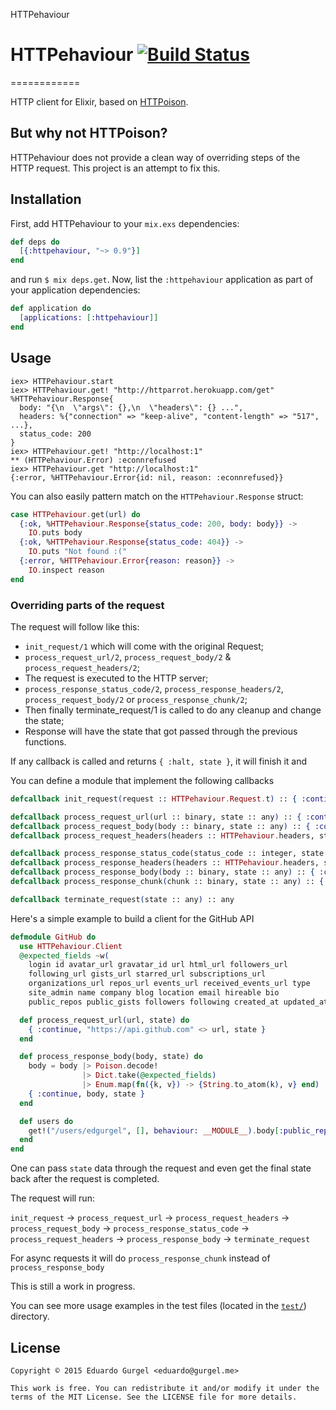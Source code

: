 HTTPehaviour
# HTTPehaviour [![Build Status](https://travis-ci.org/edgurgel/httpehaviour.svg?branch=master)](https://travis-ci.org/edgurgel/httpehaviour)
============

HTTP client for Elixir, based on [HTTPoison](https://github.com/edgurgel/httpoison).

## But why not HTTPoison?

HTTPehaviour does not provide a clean way of overriding steps of the HTTP request. This project is an attempt to fix this.

## Installation

First, add HTTPehaviour to your `mix.exs` dependencies:

```elixir
def deps do
  [{:httpehaviour, "~> 0.9"}]
end
```

and run `$ mix deps.get`. Now, list the `:httpehaviour` application as part of your application dependencies:

```elixir
def application do
  [applications: [:httpehaviour]]
end
```

## Usage

```iex
iex> HTTPehaviour.start
iex> HTTPehaviour.get! "http://httparrot.herokuapp.com/get"
%HTTPehaviour.Response{
  body: "{\n  \"args\": {},\n  \"headers\": {} ...",
  headers: %{"connection" => "keep-alive", "content-length" => "517", ...},
  status_code: 200
}
iex> HTTPehaviour.get! "http://localhost:1"
** (HTTPehaviour.Error) :econnrefused
iex> HTTPehaviour.get "http://localhost:1"
{:error, %HTTPehaviour.Error{id: nil, reason: :econnrefused}}
```

You can also easily pattern match on the `HTTPehaviour.Response` struct:

```elixir
case HTTPehaviour.get(url) do
  {:ok, %HTTPehaviour.Response{status_code: 200, body: body}} ->
    IO.puts body
  {:ok, %HTTPehaviour.Response{status_code: 404}} ->
    IO.puts "Not found :("
  {:error, %HTTPehaviour.Error{reason: reason}} ->
    IO.inspect reason
end
```

### Overriding parts of the request

The request will follow like this:

* `init_request/1` which will come with the original Request;
* `process_request_url/2`, `process_request_body/2` & `process_request_headers/2`;
* The request is executed to the HTTP server;
* `process_response_status_code/2`, `process_response_headers/2`, `process_request_body/2` or `process_response_chunk/2`;
* Then finally terminate_request/1 is called to do any cleanup and change the state;
* Response will have the state that got passed through the previous functions.

If any callback is called and returns `{ :halt, state }`, it will finish it and

You can define a module that implement the following callbacks

```elixir
defcallback init_request(request :: HTTPehaviour.Request.t) :: { :continue, any } | { :halt, any }

defcallback process_request_url(url :: binary, state :: any) :: { :continue, binary, any } | { :halt, any }
defcallback process_request_body(body :: binary, state :: any) :: { :continue, binary, any } | { :halt, any }
defcallback process_request_headers(headers :: HTTPehaviour.headers, state :: any) :: { :continue, HTTPehaviour.headers, any } | { :halt, any }

defcallback process_response_status_code(status_code :: integer, state :: any) :: { :continue, integer, any } | { :halt, any }
defcallback process_response_headers(headers :: HTTPehaviour.headers, state :: any) :: { :continue, HTTPehaviour.headers, any } | { :halt, any }
defcallback process_response_body(body :: binary, state :: any) :: { :continue, binary, any } | { :halt, any }
defcallback process_response_chunk(chunk :: binary, state :: any) :: { :continue, binary, any } | { :halt, any }

defcallback terminate_request(state :: any) :: any
```

Here's a simple example to build a client for the GitHub API

```elixir
defmodule GitHub do
  use HTTPehaviour.Client
  @expected_fields ~w(
    login id avatar_url gravatar_id url html_url followers_url
    following_url gists_url starred_url subscriptions_url
    organizations_url repos_url events_url received_events_url type
    site_admin name company blog location email hireable bio
    public_repos public_gists followers following created_at updated_at)

  def process_request_url(url, state) do
    { :continue, "https://api.github.com" <> url, state }
  end

  def process_response_body(body, state) do
    body = body |> Poison.decode!
                |> Dict.take(@expected_fields)
                |> Enum.map(fn({k, v}) -> {String.to_atom(k), v} end)
    { :continue, body, state }
  end

  def users do
    get!("/users/edgurgel", [], behaviour: __MODULE__).body[:public_repos]
  end
end
```

One can pass `state` data through the request and even get the final state back after the request is completed.

The request will run:

`init_request` -> `process_request_url` -> `process_request_headers` -> `process_request_body` -> `process_response_status_code` -> `process_request_headers` -> `process_response_body` -> `terminate_request`

For async requests it will do `process_response_chunk` instead of `process_response_body`

This is still a work in progress.

You can see more usage examples in the test files (located in the [`test/`](test)) directory.

## License

    Copyright © 2015 Eduardo Gurgel <eduardo@gurgel.me>

    This work is free. You can redistribute it and/or modify it under the
    terms of the MIT License. See the LICENSE file for more details.
